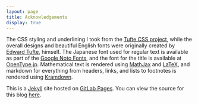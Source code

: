 ```yaml
---
layout: page
title: Acknowledgements
display: true
---
```


The CSS styling and underlining I took from the [Tufte CSS project](https://github.com/edwardtufte/tufte-css), while the overall designs and beautiful English fonts were originally created by [Edward Tufte](https://www.edwardtufte.com/tufte/), himself. The Japanese font used for regular text is available as part of the [Google Noto Fonts](https://www.google.com/get/noto/), and the font for the title is available at [OpenType.jp](https://opentype.jp/kouzangyousho.htm). Mathematical text is rendered using [MathJax](https://www.mathjax.org/) and
[LaTeX](https://www.latex-project.org/), and markdown for everything from headers, links, and lists to footnotes is rendered using [Kramdown](https://kramdown.gettalong.org/index.html).

This is a [Jekyll](https://jekyllrb.com/) site hosted on [GitLab Pages](https://about.gitlab.com/features/pages/). You can view the source for this blog [here](https://gitlab.com/dempedempe/dempedempe.gitlab.io/).
